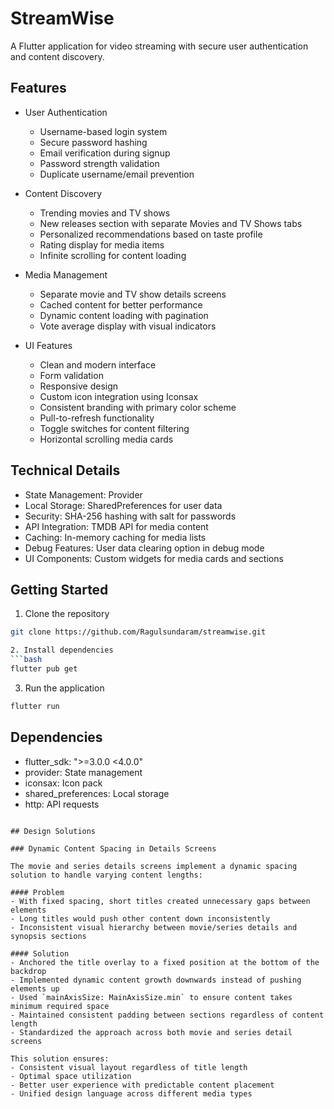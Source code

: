 # StreamWise

A Flutter application for video streaming with secure user authentication and content discovery.

## Features

- User Authentication
  - Username-based login system
  - Secure password hashing
  - Email verification during signup
  - Password strength validation
  - Duplicate username/email prevention

- Content Discovery
  - Trending movies and TV shows
  - New releases section with separate Movies and TV Shows tabs
  - Personalized recommendations based on taste profile
  - Rating display for media items
  - Infinite scrolling for content loading

- Media Management
  - Separate movie and TV show details screens
  - Cached content for better performance
  - Dynamic content loading with pagination
  - Vote average display with visual indicators

- UI Features
  - Clean and modern interface
  - Form validation
  - Responsive design
  - Custom icon integration using Iconsax
  - Consistent branding with primary color scheme
  - Pull-to-refresh functionality
  - Toggle switches for content filtering
  - Horizontal scrolling media cards

## Technical Details

- State Management: Provider
- Local Storage: SharedPreferences for user data
- Security: SHA-256 hashing with salt for passwords
- API Integration: TMDB API for media content
- Caching: In-memory caching for media lists
- Debug Features: User data clearing option in debug mode
- UI Components: Custom widgets for media cards and sections

## Getting Started

1. Clone the repository
```bash
git clone https://github.com/Ragulsundaram/streamwise.git

2. Install dependencies
```bash
flutter pub get
 ```

3. Run the application
```bash
flutter run
 ```

## Dependencies
- flutter_sdk: ">=3.0.0 <4.0.0"
- provider: State management
- iconsax: Icon pack
- shared_preferences: Local storage
- http: API requests
```plaintext

## Design Solutions

### Dynamic Content Spacing in Details Screens

The movie and series details screens implement a dynamic spacing solution to handle varying content lengths:

#### Problem
- With fixed spacing, short titles created unnecessary gaps between elements
- Long titles would push other content down inconsistently
- Inconsistent visual hierarchy between movie/series details and synopsis sections

#### Solution
- Anchored the title overlay to a fixed position at the bottom of the backdrop
- Implemented dynamic content growth downwards instead of pushing elements up
- Used `mainAxisSize: MainAxisSize.min` to ensure content takes minimum required space
- Maintained consistent padding between sections regardless of content length
- Standardized the approach across both movie and series detail screens

This solution ensures:
- Consistent visual layout regardless of title length
- Optimal space utilization
- Better user experience with predictable content placement
- Unified design language across different media types